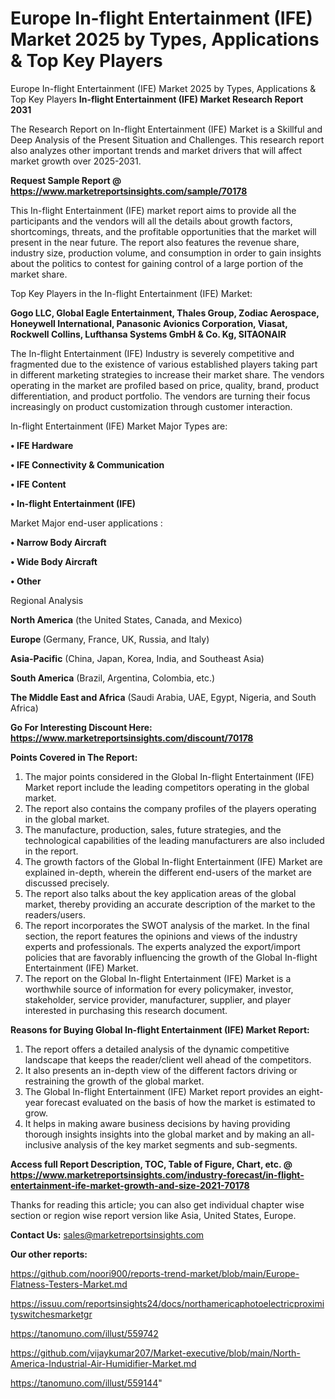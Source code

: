 # Europe In-flight Entertainment (IFE) Market 2025 by Types, Applications & Top Key Players
Europe In-flight Entertainment (IFE) Market 2025 by Types, Applications & Top Key Players
<strong>In-flight Entertainment (IFE) Market Research Report 2031</strong>

The Research Report on In-flight Entertainment (IFE) Market is a Skillful and Deep Analysis of the Present Situation and Challenges. This research report also analyzes other important trends and market drivers that will affect market growth over 2025-2031.

<strong>Request Sample Report @ <a href=https://www.marketreportsinsights.com/sample/70178>https://www.marketreportsinsights.com/sample/70178</a></strong>

This In-flight Entertainment (IFE) market report aims to provide all the participants and the vendors will all the details about growth factors, shortcomings, threats, and the profitable opportunities that the market will present in the near future. The report also features the revenue share, industry size, production volume, and consumption in order to gain insights about the politics to contest for gaining control of a large portion of the market share.

Top Key Players in the In-flight Entertainment (IFE) Market:

<strong>Gogo LLC, Global Eagle Entertainment, Thales Group, Zodiac Aerospace, Honeywell International, Panasonic Avionics Corporation, Viasat, Rockwell Collins, Lufthansa Systems GmbH & Co. Kg, SITAONAIR</strong>

The In-flight Entertainment (IFE) Industry is severely competitive and fragmented due to the existence of various established players taking part in different marketing strategies to increase their market share. The vendors operating in the market are profiled based on price, quality, brand, product differentiation, and product portfolio. The vendors are turning their focus increasingly on product customization through customer interaction.

In-flight Entertainment (IFE) Market Major Types are:

<strong>• IFE Hardware

• IFE Connectivity & Communication

• IFE Content

• In-flight Entertainment (IFE)</strong>

Market Major end-user applications :

<strong>• Narrow Body Aircraft

• Wide Body Aircraft

• Other</strong>

Regional Analysis

</u><strong><b>North America</b></strong> (the United States, Canada, and Mexico)

<strong><b>Europe </b></strong>(Germany, France, UK, Russia, and Italy)

<strong><b>Asia-Pacific</b></strong> (China, Japan, Korea, India, and Southeast Asia)

<strong><b>South America</b></strong> (Brazil, Argentina, Colombia, etc.)

<strong><b>The Middle East and Africa</b></strong> (Saudi Arabia, UAE, Egypt, Nigeria, and South Africa)

<strong>Go For Interesting Discount Here: <a href=https://www.marketreportsinsights.com/discount/70178>https://www.marketreportsinsights.com/discount/70178</a></strong>

<strong>Points Covered in The Report:</strong>
<ol>
  <li>The major points considered in the Global In-flight Entertainment (IFE) Market report include the leading competitors operating in the global market.</li>
  <li>The report also contains the company profiles of the players operating in the global market.</li>
  <li>The manufacture, production, sales, future strategies, and the technological capabilities of the leading manufacturers are also included in the report.</li>
  <li>The growth factors of the Global In-flight Entertainment (IFE) Market are explained in-depth, wherein the different end-users of the market are discussed precisely.</li>
  <li>The report also talks about the key application areas of the global market, thereby providing an accurate description of the market to the readers/users.</li>
  <li>The report incorporates the SWOT analysis of the market. In the final section, the report features the opinions and views of the industry experts and professionals. The experts analyzed the export/import policies that are favorably influencing the growth of the Global In-flight Entertainment (IFE) Market.</li>
  <li>The report on the Global In-flight Entertainment (IFE) Market is a worthwhile source of information for every policymaker, investor, stakeholder, service provider, manufacturer, supplier, and player interested in purchasing this research document.</li>
</ol>
<strong>Reasons for Buying Global In-flight Entertainment (IFE) Market Report:</strong>

<ol>
  <li>The report offers a detailed analysis of the dynamic competitive landscape that keeps the reader/client well ahead of the competitors.</li>
  <li>It also presents an in-depth view of the different factors driving or restraining the growth of the global market.</li>
  <li>The Global In-flight Entertainment (IFE) Market report provides an eight-year forecast evaluated on the basis of how the market is estimated to grow.</li>
  <li>It helps in making aware business decisions by having providing thorough insights insights into the global market and by making an all-inclusive analysis of the key market segments and sub-segments.</li>
</ol>
<strong>Access full Report Description, TOC, Table of Figure, Chart, etc. @ <a href=https://www.marketreportsinsights.com/industry-forecast/in-flight-entertainment-ife-market-growth-and-size-2021-70178>https://www.marketreportsinsights.com/industry-forecast/in-flight-entertainment-ife-market-growth-and-size-2021-70178</a></strong>


Thanks for reading this article; you can also get individual chapter wise section or region wise report version like Asia, United States, Europe.

<strong>Contact Us:</strong>
sales@marketreportsinsights.com

<strong>Our other reports:</strong>

<a href=https://github.com/noori900/reports-trend-market/blob/main/Europe-Flatness-Testers-Market.md>https://github.com/noori900/reports-trend-market/blob/main/Europe-Flatness-Testers-Market.md</a>

<a href=https://issuu.com/reportsinsights24/docs/northamericaphotoelectricproximityswitchesmarketgr>https://issuu.com/reportsinsights24/docs/northamericaphotoelectricproximityswitchesmarketgr</a>

<a href=https://tanomuno.com/illust/559742>https://tanomuno.com/illust/559742</a>

<a href=https://github.com/vijaykumar207/Market-executive/blob/main/North-America-Industrial-Air-Humidifier-Market.md>https://github.com/vijaykumar207/Market-executive/blob/main/North-America-Industrial-Air-Humidifier-Market.md</a>

<a href=https://tanomuno.com/illust/559144>https://tanomuno.com/illust/559144</a>"
